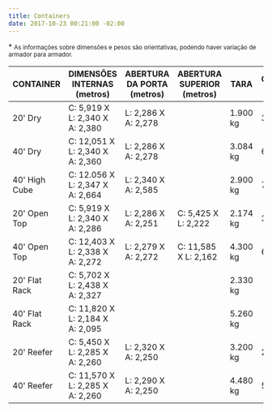 ```yaml
---
title: Containers
date: 2017-10-23 00:21:00 -02:00
---
```


 \* <small>As informações sobre dimensões e pesos são orientativas, podendo haver variação de armador para armador.</small>

| CONTAINER | DIMENSÕES INTERNAS (metros) | ABERTURA DA PORTA (metros) | ABERTURA SUPERIOR (metros) | TARA | CAPACIDADE DE VOLUME | CAPACIDADE DE PESO |
| --- | --- | --- | --- | --- | --- | --- |
| 20' Dry | C: 5,919 X L: 2,340 X A: 2,380 | L: 2,286 X A: 2,278 |  | 1.900 kg | 33,0 m3 | 22.100 kg |
| 40' Dry | C: 12,051 X L: 2,340 X A: 2,360 | L: 2,286 X A: 2,278 |  | 3.084 kg | 67,3 m3 | 27.397 kg |
| 40' High Cube | C: 12.056 X L: 2,347 X A: 2,664 | L: 2,340 X A: 2,585 |  | 2.900 kg | 76,0 m3 | 29.600 kg |
| 20' Open Top | C: 5,919 X L: 2,340 X A: 2,286 | L: 2,286 X A: 2,251 | C: 5,425 X L: 2,222 | 2.174 kg | 31,6 m3 | 21.826 kg |
| 40' Open Top | C: 12,403 X L: 2,338 X A: 2,272 | L: 2,279 X A: 2,272 | C: 11,585 X L: 2,162 | 4.300 kg | 64,0 m3 | 25.181 kg |
| 20' Flat Rack | C: 5,702 X L: 2,438 X A: 2,327 |  |  | 2.330 kg |  | 28.390 kg |
| 40' Flat Rack | C: 11,820 X L: 2,184 X A: 2,095 |  |  | 5.260 kg |  | 25.220 kg |
| 20' Reefer | C: 5,450 X L: 2,285 X A: 2,260 | L: 2,320 X A: 2,250 |  | 3.200 kg | 28,1 m3 | 21.800 kg |
| 40' Reefer | C: 11,570 X L: 2,285 X A: 2,260 | L: 2,290 X A: 2,250 |  | 4.480 kg | 59,7 m3 | 26.000 kg |
